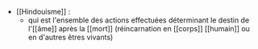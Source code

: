 - [[Hindouisme]] :
	- qui est l'ensemble des actions effectuées déterminant le destin de l'[[âme]] après la [[mort]] (réincarnation en [[corps]] [[humain]] ou en d'autres êtres vivants)
